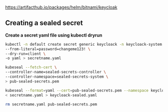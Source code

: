 https://artifacthub.io/packages/helm/bitnami/keycloak

## Creating a sealed secret

**Create a secret yaml file using kubectl dryrun**

```bash
kubectl -n default create secret generic keycloack -n keycloack-system  \
--from-literal=password=changeme123! \
--dry-run=client \
-o yaml > secretname.yaml

kubeseal --fetch-cert \
--controller-name=sealed-secrets-controller \
--controller-namespace=sealed-secrets-system \
> pub-sealed-secrets.pem

kubeseal --format=yaml --cert=pub-sealed-secrets.pem --namespace keycloack-system\
< secretname.yaml > keycloack-sealed.yaml

rm secretname.yaml pub-sealed-secrets.pem
```

